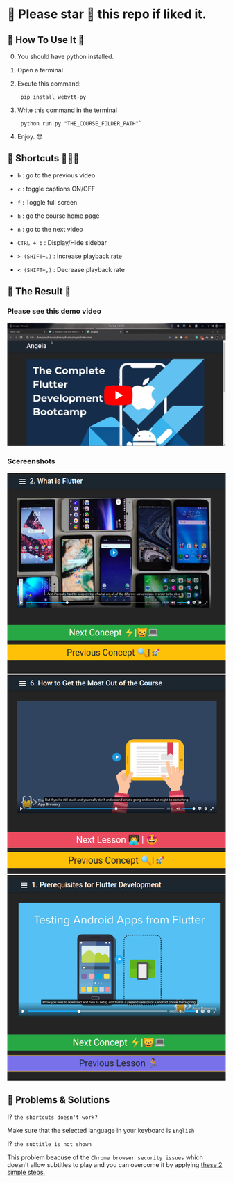 # 🌟 Please star 🌟 this repo if liked it. 

## 🌟 How To Use It 📓

0. You  should have python installed.

1. Open a terminal

2. Excute this command:

        pip install webvtt-py

3. Write this command in the terminal

        python run.py "THE_COURSE_FOLDER_PATH"`

4. Enjoy. 😎

## 🌟 Shortcuts 👨🏼‍💻

- `b` : go to the previous video

- `c` : toggle captions ON/OFF
 
- `f` : Toggle full screen
 
- `h` : go the course home page
 
- `n` : go to the next video
 
- `CTRL + b` : Display/Hide sidebar
 
- `> (SHIFT+.)` : Increase playback rate
 
- `< (SHIFT+,)` : Decrease playback rate

## 🌟 The Result 🤩
### Please see this demo video

[![](./preview/video.png)](https://youtu.be/Z-xmEpE75V0)

### Scereenshots
![](./preview/lesson.png)
![](./preview/next.png)
![](./preview/prev.png)


## 🌟 Problems & Solutions

⁉ `the shortcuts doesn't work?`

Make sure that the selected language in your keyboard is `English`

⁉ `the subtitle is not shown`

This problem beacuse of the `Chrome browser security issues` which doesn't allow subtitles to play and you can overcome it by applying [these 2 simple steps.](./chrome_subtitles.md) 